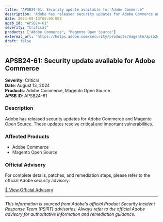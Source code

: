 ```yaml
---
title: "APSB24-61: Security update available for Adobe Commerce"
description: "Adobe has released security updates for Adobe Commerce and Magento Open Source. These updates resolve critical and important vulnerabilities."
date: 2024-08-13T00:00:00Z
apsb_id: "APSB24-61"
severity: "Critical"
products: ["Adobe Commerce", "Magento Open Source"]
external_url: "https://helpx.adobe.com/security/products/magento/apsb24-61.html"
draft: false
---
```


## APSB24-61: Security update available for Adobe Commerce

**Severity**: Critical  
**Date**: August 13, 2024  
**Products**: Adobe Commerce, Magento Open Source  
**APSB ID**: APSB24-61

### Description

Adobe has released security updates for Adobe Commerce and Magento Open Source. These updates resolve critical and important vulnerabilities.

### Affected Products

- Adobe Commerce
- Magento Open Source


### Official Advisory

For complete details, patches, and remediation steps, please refer to the official Adobe security advisory:

[🔗 View Official Advisory](https://helpx.adobe.com/security/products/magento/apsb24-61.html)

---

*This information is sourced from Adobe's official Product Security Incident Response Team (PSIRT) advisories. Always refer to the official Adobe advisory for authoritative information and remediation guidance.*
